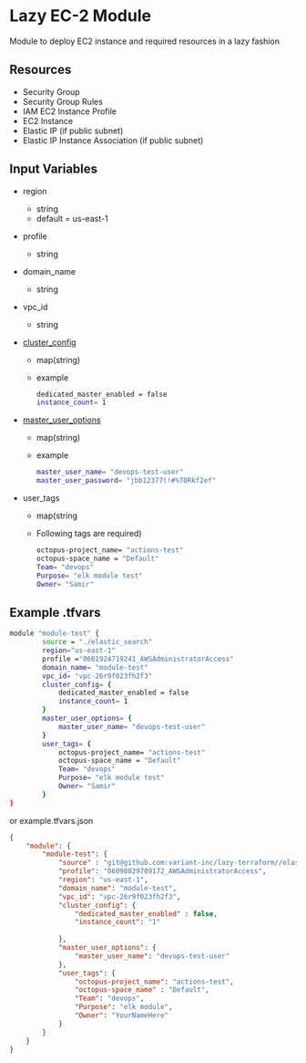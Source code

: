 # Lazy EC-2 Module

Module to deploy EC2 instance and required resources in a lazy fashion

## Resources

- Security Group
- Security Group Rules
- IAM EC2 Instance Profile
- EC2 Instance
- Elastic IP (if public subnet)
- Elastic IP Instance Association (if public subnet)

## Input Variables

- region
  - string
  - default = us-east-1
- profile
  - string
- domain_name
  - string
- vpc_id
  - string
- [cluster_config](https://registry.terraform.io/providers/hashicorp/aws/latest/docs/resources/elasticsearch_domain#kibana_endpoint)
  - map(string)
  - example

    ```bash
    dedicated_master_enabled = false
    instance_count= 1
    ```

- [master_user_options](https://registry.terraform.io/providers/hashicorp/aws/latest/docs/resources/elasticsearch_domain#master_user_options)
  - map(string)
  - example
  
    ```bash
    master_user_name= "devops-test-user"
    master_user_password= "jbb12377(!#%TORkf2ef"
    ```

- user_tags
  - map(string
  - Following tags are required) 
  
    ```bash
    octopus-project_name= "actions-test"
    octopus-space_name = "Default"
    Team= "devops"
    Purpose= "elk module test"
    Owner= "Samir"
    ```

## Example .tfvars

```bash
module "module-test" {
        source = "./elastic_search"
        region="us-east-1"
        profile ="0601924719241_AWSAdministratorAccess"
        domain_name= "module-test"
        vpc_id= "vpc-26r9f023fh2f3"
        cluster_config= {
            dedicated_master_enabled = false
            instance_count= 1
        }
        master_user_options= {
            master_user_name= "devops-test-user"
        }
        user_tags= {
            octopus-project_name= "actions-test"
            octopus-space_name = "Default"
            Team= "devops"
            Purpose= "elk module test"
            Owner= "Samir"
        }
}
```

or example.tfvars.json

```json
{
    "module": {
        "module-test": {
            "source" : "git@github.com:variant-inc/lazy-terraform//elastic_search",
            "profile": "06098029709172_AWSAdministratorAccess",
            "region": "us-east-1",
            "domain_name": "module-test",
            "vpc_id": "vpc-26r9f023fh2f3",
            "cluster_config": {
                "dedicated_master_enabled" : false,
                "instance_count": "1"
        
            },
            "master_user_options": {
                "master_user_name": "devops-test-user"
            },
            "user_tags": {
                "octopus-project_name": "actions-test",
                "octopus-space_name" : "Default",
                "Team": "devops",
                "Purpose": "elk module",
                "Owner": "YourNameHere"
            }
        }
    }
}
```
